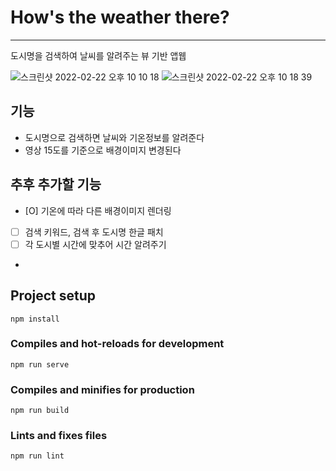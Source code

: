 # How's the weather there?

---

도시명을 검색하여 날씨를 알려주는 뷰 기반 앱웹

![스크린샷 2022-02-22 오후 10 10 18](https://user-images.githubusercontent.com/78582073/155139790-1a769bab-d8a9-4965-abed-c17e0d45d83d.png)
![스크린샷 2022-02-22 오후 10 18 39](https://user-images.githubusercontent.com/78582073/155140265-12934b91-2a53-49cb-885b-b3d54bd068a5.png)

## 기능

- 도시명으로 검색하면 날씨와 기온정보를 알려준다
- 영상 15도를 기준으로 배경이미지 변경된다

## 추후 추가할 기능

- [O] 기온에 따라 다른 배경이미지 렌더링
- [ ] 검색 키워드, 검색 후 도시명 한글 패치
- [ ] 각 도시별 시간에 맞추어 시간 알려주기
-

## Project setup

```
npm install
```

### Compiles and hot-reloads for development

```
npm run serve
```

### Compiles and minifies for production

```
npm run build
```

### Lints and fixes files

```
npm run lint
```
